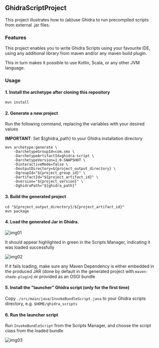 ## GhidraScriptProject
This project illustrates how to (ab)use Ghidra to run precompiled scripts from external .jar files.

### Features
This project enables you to write Ghidra Scripts using your favourite IDE, using any additional library from maven and/or
any maven build plugin.

This in turn makes it possible to use Kotlin, Scala, or any other JVM language.


### Usage

#### 1. Install the archetype after cloning this repository
```console
mvn install
```

#### 2. Generate a new project
Run the following command, replacing the variables with your desired values

**IMPORTANT**: Set ${ghidra_path} to your Ghidra installation directory
```console
mvn archetype:generate \
	-DarchetypeGroupId=com.smx \
	-DarchetypeArtifactId=ghidra-script \
	-DarchetypeVersion=1.0-SNAPSHOT \
	-DinteractiveMode=false \
	-DoutputDirectory=${project_output_directory} \
	-DgroupId="${project_group_id}" \
	-DartifactId="${project_artifact_id}" \
	-Dversion="${project_version}" \
	-DghidraPath="${ghidra_path}"
```

#### 3. Build the generated project
```console
cd "${project_output_directory}/${project_artifact_id}"
mvn package
```

#### 4. Load the generated Jar in Ghidra.
![img01](https://github.com/smx-smx/GhidraScriptProject/assets/1978844/83034e51-828e-44e4-a37b-d21fa9330f33)

It should appear highlighted in green in the Scripts Manager, indicating it was loaded successfully

![img02](https://github.com/smx-smx/GhidraScriptProject/assets/1978844/20e8fbd2-9713-4062-93d1-1ec8d7ad0343)


If it fails loading, make sure any Maven Dependency is either embedded in the produced JAR (done by default in the generated project with `maven-shade-plugin`) or provided as an OSGI bundle 

#### 5. Install the "launcher" Ghidra script (only for the first time)
Copy `./src/main/java/InvokeBundleScript.java` to your Ghidra scripts directory, e.g. `$HOME/ghidra_scripts`

#### 6. Run the launcher script
Run `InvokeBundleScript` from the Scripts Manager, and choose the script class from the loaded bundle

![img03](https://github.com/smx-smx/GhidraScriptProject/assets/1978844/9211fdea-18fa-409a-9304-4e215c6bc598)

